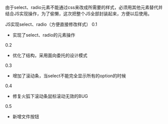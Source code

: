 由于select、radio元素不能通过css来改成所需要的样式，必须用其他元素替代并结合JS实现操作，为了偷懒，这次把整个JS全部封装起来，方便以后使用。

JS实现select、radio（方便直接修改样式）
0.1
- 实现了select、radio的元素操作

0.2
- 优化了结构，采用面向委托的设计模式

0.3
- 增加了滚动条，当select不能完全显示所有的option的时候

0.4
- 修复火狐下滚动条鼠标滚动无效的BUG

0.5
- 新增文件按钮